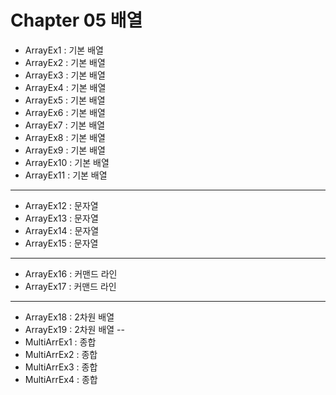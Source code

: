 # Chapter 05 배열

- ArrayEx1 : 기본 배열
- ArrayEx2 : 기본 배열
- ArrayEx3 : 기본 배열
- ArrayEx4 : 기본 배열
- ArrayEx5 : 기본 배열
- ArrayEx6 : 기본 배열
- ArrayEx7 : 기본 배열
- ArrayEx8 : 기본 배열
- ArrayEx9 : 기본 배열
- ArrayEx10 : 기본 배열
- ArrayEx11 : 기본 배열
---
- ArrayEx12 : 문자열
- ArrayEx13 : 문자열
- ArrayEx14 : 문자열
- ArrayEx15 : 문자열
---
- ArrayEx16 : 커맨드 라인
- ArrayEx17 : 커맨드 라인
---
- ArrayEx18 : 2차원 배열
- ArrayEx19 : 2차원 배열
--
- MultiArrEx1 : 종합
- MultiArrEx2 : 종합
- MultiArrEx3 : 종합
- MultiArrEx4 : 종합